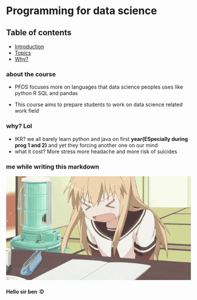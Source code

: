 # Programming for data science

## Table of contents

- [Introduction](#about-the-course)
- [Topics](#about-the-course)
- [Why?](#why-lol)

### about the course

- PFDS focuses more on languages that data science peoples uses like python R SQL and pandas

- This course aims to prepare students to work on data science related work field

### why? Lol

- IKR? we all barely learn python and java on first **year(ESpecially during prog 1 and 2)** and yet they forcing another one on our mind
- what it cost? More stress more headache and more risk of suicides

### me while writing this markdown

![Alt text](./head-bang-frustrated-kyouko.gif)

#### Hello sir ben :D
